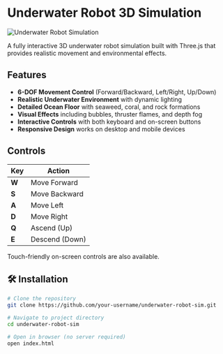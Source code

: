 # Underwater Robot 3D Simulation

![Underwater Robot Simulation](screenshot.png)

A fully interactive 3D underwater robot simulation built with Three.js that provides realistic movement and environmental effects.

##  Features

- **6-DOF Movement Control** (Forward/Backward, Left/Right, Up/Down)
- **Realistic Underwater Environment** with dynamic lighting
- **Detailed Ocean Floor** with seaweed, coral, and rock formations
- **Visual Effects** including bubbles, thruster flames, and depth fog
- **Interactive Controls** with both keyboard and on-screen buttons
- **Responsive Design** works on desktop and mobile devices

##  Controls

| Key       | Action          |
|-----------|-----------------|
| **W**     | Move Forward    |
| **S**     | Move Backward   |
| **A**     | Move Left       |
| **D**     | Move Right      |
| **Q**     | Ascend (Up)     |
| **E**     | Descend (Down)  |

Touch-friendly on-screen controls are also available.

## 🛠️ Installation

```bash
# Clone the repository
git clone https://github.com/your-username/underwater-robot-sim.git

# Navigate to project directory
cd underwater-robot-sim

# Open in browser (no server required)
open index.html
